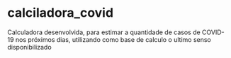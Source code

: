 # calciladora_covid
Calculadora desenvolvida, para estimar a quantidade de casos de COVID-19 nos próximos dias, utilizando como base de calculo o ultimo senso disponibilizado
